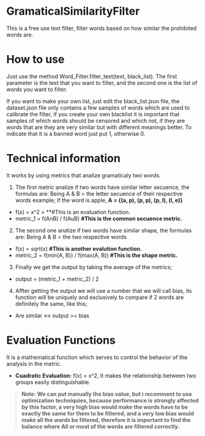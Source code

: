 # GramaticalSimilarityFilter
This is a free use text filter, filter words based on how similar the prohibited words are.

# How to use
Just use the method Word_Filter.filter_text(text, black_list).
The first parameter is the text that you want to filter, and the second one is the list of words you want to filter.

If you want to make your own list, just edit the black_list.json file, the dataset.json file only contains a
few samples of words which are used to calibrate the filter, if you create your own blacklist it is important
that samples of which words should be censored and which not, if they are words that are they are very similar
but with different meanings better. To indicate that it is a banned word just put 1, otherwise 0.

# Technical information
It works by using metrics that analize gramaticaly two words.

1) The first metric analize if two words have similar letter secuence, the formulas are:
Being A & B = the letter secuence of their respective words example;
if the word is apple, **A = {(a, p), (p, p), (p, l), (l, e)}**

* f(x) = x^2 > **#This is an evaluation function.
* metric_1 = f(AnB) / f(AuB) **#This is the common secuence metric.**

2) The second one analize if two words have similar shape, the formulas are:
Being A & B = the two respective words

* f(x) = sqrt(x) **#This is another evalution function.**
* metric_2 = f(min(A, B)) / f(max(A, B)) **#This is the shape metric.**

3) Finally we get the output by taking the average of the metrics;
* output = (metric_1 + metric_2) / 2

4) Affter getting the output we will use a number that we will call bias, its function will be uniquely and exclusively
to compare if 2 words are definitely the same, like this;

* Are similar <-> output >= bias

# Evaluation Functions
It is a mathematical function which serves to control the behavior of the analysis in the metric.

* **Cuadratic Evaluation:** f(x) = x^2, It makes the relationship between two groups easily distinguishable.


> **Note: We can put manually the bias value, but i recomment to use optimization techniquies, because performance is strongly
affected by this factor, a very high bias would make the words have to be exactly the same for them to be filtered, and
a very low bias would make all the words be filtered, therefore it is important to find the balance where All or most
of the words are filtered correctly.**

